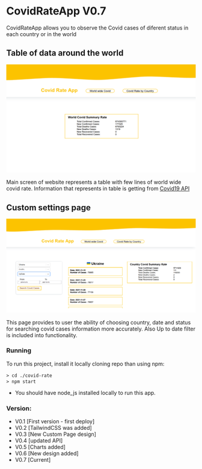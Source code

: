 # CovidRateApp V0.7
CovidRateApp allows you to observe the Covid cases of diferent status in each country or in the world

## Table of data around the world 
![Main web-site screen](./ReadmePhotos/WorldPage.png)

Main screen of website represents a table with few lines of world wide covid rate. 
Information that represents in table is getting from [Covid19 API](https://covid19api.com/) 

## Custom settings page
![Covid Rate page with custom settings](./ReadmePhotos/CovidRatePhoto.png)

This page provides to user the ability of choosing country, date and status for searching covid cases information more accurately.
Also Up to date filter is included into functionality.

### Running  

To run this project, install it locally cloning repo than  using npm:
```
> cd ./covid-rate
> npm start
```

* You should have node_js installed locally to run this app.

### Version:
* V0.1 [First version - first deploy]
* V0.2 [TailwindCSS was added]
* V0.3 [New Custom Page design]
* V0.4 [updated API]
* V0.5 [Charts added]
* V0.6 [New design added]
* V0.7 [Current]


